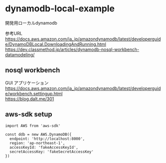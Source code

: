# dynamodb-local-example

開発用ローカルdynamodb

参考URL<br>
https://docs.aws.amazon.com/ja_jp/amazondynamodb/latest/developerguide/DynamoDBLocal.DownloadingAndRunning.html<br>
https://dev.classmethod.jp/articles/dynamodb-nosql-workbench-datamodeling/


## nosql workbench
GUI アプリケーション<br>
https://docs.aws.amazon.com/ja_jp/amazondynamodb/latest/developerguide/workbench.settingup.html<br>
https://blog.dalt.me/301


## aws-sdk setup

```
import AWS from 'aws-sdk'

const ddb = new AWS.DynamoDB({
  endpoint: 'http://localhost:8000',
  region: 'ap-northeast-1',
  accessKeyId: 'fakeAccessKeyId',
  secretAccessKey: 'fakeSecretAccessKey'
})
```
